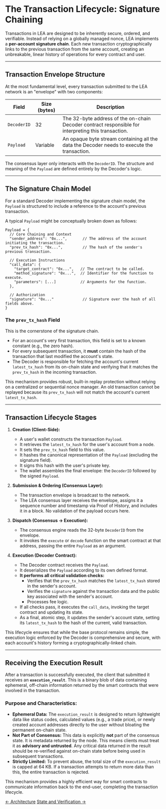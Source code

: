 # The Transaction Lifecycle: Signature Chaining

Transactions in LEA are designed to be inherently secure, ordered, and verifiable. Instead of relying on a globally managed nonce, LEA implements a **per-account signature chain**. Each new transaction cryptographically links to the previous transaction from the same account, creating an unbreakable, linear history of operations for every contract and user.

---

## Transaction Envelope Structure

At the most fundamental level, every transaction submitted to the LEA network is an "envelope" with two components:

| Field | Size (bytes) | Description |
|---|---|---|
| `DecoderID` | 32 | The 32-byte address of the on-chain Decoder contract responsible for interpreting this transaction. |
| `Payload` | Variable | An opaque byte stream containing all the data the Decoder needs to execute the transaction. |

The consensus layer only interacts with the `DecoderID`. The structure and meaning of the `Payload` are defined entirely by the Decoder's logic.

---

## The Signature Chain Model

For a standard Decoder implementing the signature chain model, the `Payload` is structured to include a reference to the account's previous transaction.

A typical `Payload` might be conceptually broken down as follows:

```
Payload = {
  // Core Chaining and Context
  "sender_address": "0x...",       // The address of the account initiating the transaction.
  "prev_tx_hash": "0x...",         // The hash of the sender's previous transaction.

  // Execution Instructions
  "call_data": {
    "target_contract": "0x...",   // The contract to be called.
    "method_signature": "0x...",  // Identifier for the function to execute.
    "parameters": [...]           // Arguments for the function.
  },

  // Authorization
  "signature": "0x..."             // Signature over the hash of all fields above.
}
```

### The `prev_tx_hash` Field
This is the cornerstone of the signature chain.
- For an account's very first transaction, this field is set to a known constant (e.g., the zero hash).
- For every subsequent transaction, it **must** contain the hash of the transaction that last modified the account's state.
- The Decoder is responsible for fetching the account's current `latest_tx_hash` from its on-chain state and verifying that it matches the `prev_tx_hash` in the incoming transaction.

This mechanism provides robust, built-in replay protection without relying on a centralized or sequential nonce manager. An old transaction cannot be replayed because its `prev_tx_hash` will not match the account's current `latest_tx_hash`.

---

## Transaction Lifecycle Stages

1.  **Creation (Client-Side):**
    - A user's wallet constructs the transaction `Payload`.
    - It retrieves the `latest_tx_hash` for the user's account from a node.
    - It sets the `prev_tx_hash` field to this value.
    - It hashes the canonical representation of the `Payload` (excluding the signature field).
    - It signs this hash with the user's private key.
    - The wallet assembles the final envelope: the `DecoderID` followed by the signed `Payload`.

2.  **Submission & Ordering (Consensus Layer):**
    - The transaction envelope is broadcast to the network.
    - The LEA consensus layer receives the envelope, assigns it a sequence number and timestamp via Proof of History, and includes it in a block. No validation of the payload occurs here.

3.  **Dispatch (Consensus -> Execution):**
    - The consensus engine reads the 32-byte `DecoderID` from the envelope.
    - It invokes the `execute` or `decode` function on the smart contract at that address, passing the entire `Payload` as an argument.

4.  **Execution (Decoder Contract):**
    - The Decoder contract receives the `Payload`.
    - It deserializes the `Payload` according to its own defined format.
    - **It performs all critical validation checks:**
        - Verifies that the `prev_tx_hash` matches the `latest_tx_hash` stored in the sender's account.
        - Verifies the `signature` against the transaction data and the public key associated with the sender's account.
        - Processes fee logic.
    - If all checks pass, it executes the `call_data`, invoking the target contract and updating its state.
    - As a final, atomic step, it updates the sender's account state, setting its `latest_tx_hash` to the hash of the current, valid transaction.

This lifecycle ensures that while the base protocol remains simple, the execution logic enforced by the Decoder is comprehensive and secure, with each account's history forming a cryptographically-linked chain.

---

## Receiving the Execution Result

After a transaction is successfully executed, the client that submitted it receives an **`execution_result`**. This is a binary blob of data containing ephemeral, off-chain information returned by the smart contracts that were involved in the transaction.

### Purpose and Characteristics:
-   **Ephemeral Data:** The `execution_result` is designed to return lightweight data like status codes, calculated values (e.g., a trade price), or newly created account addresses directly to the user without bloating the permanent on-chain state.
-   **Not Part of Consensus:** This data is explicitly **not** part of the consensus state. It is metadata returned by the node. This means clients must treat it as **advisory and untrusted**. Any critical data returned in the result should be re-verified against on-chain state before being used in subsequent transactions.
-   **Strictly Limited:** To prevent abuse, the total size of the `execution_result` is capped at 64 KB. If a transaction attempts to return more data than this, the entire transaction is rejected.

This mechanism provides a highly efficient way for smart contracts to communicate information back to the end-user, completing the transaction lifecycle.

<div class="nav-buttons">
  <a class="prev" href="/architecture/">← Architecture</a>
  <a class="next" href="/state_and_verification/">State and Verification →</a>
</div>